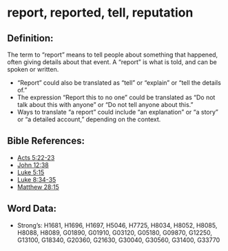 # report, reported, tell, reputation

## Definition:

The term to “report” means to tell people about something that happened, often giving details about that event. A “report” is what is told, and can be spoken or written.

* “Report” could also be translated as “tell” or “explain” or “tell the details of.”
* The expression “Report this to no one” could be translated as “Do not talk about this with anyone” or “Do not tell anyone about this.”
* Ways to translate “a report” could include “an explanation” or “a story” or “a detailed account,” depending on the context.

## Bible References:

* [Acts 5:22-23](rc://en/tn/help/act/05/22)
* [John 12:38](rc://en/tn/help/jhn/12/38)
* [Luke 5:15](rc://en/tn/help/luk/05/15)
* [Luke 8:34-35](rc://en/tn/help/luk/08/34)
* [Matthew 28:15](rc://en/tn/help/mat/28/15)

## Word Data:

* Strong’s: H1681, H1696, H1697, H5046, H7725, H8034, H8052, H8085, H8088, H8089, G01890, G01910, G03120, G05180, G09870, G12250, G13100, G18340, G20360, G21630, G30040, G30560, G31400, G33770
